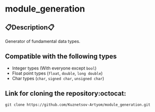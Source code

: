 # module_generation
## :clipboard:Description:clipboard:
Generator of fundamental data types.
## Compatible with the following types
* Integer types (With everyone except `bool`)
* Float point types (`float`, `double`, `long double`)
* Char types (`char`, `signed char`, `unsigned char`)
## Link for cloning the repository:octocat:
`git clone https://github.com/Kuznetsov-Artyom/module_generation.git`
